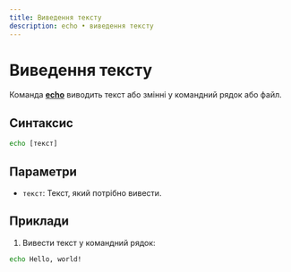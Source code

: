 ```yaml
---
title: Виведення тексту
description: echo • виведення тексту
---
```


# Виведення тексту

Команда **[echo](https://docs.microsoft.com/en-us/windows-server/administration/windows-commands/echo 'Microsoft Dosc')** виводить текст або змінні у командний рядок або файл.

## Синтаксис

```cmd
echo [текст]
```

## Параметри

- `текст`: Текст, який потрібно вивести.

## Приклади

1. Вивести текст у командний рядок:

```cmd
echo Hello, world!
```

